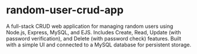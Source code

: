 # random-user-crud-app
A full-stack CRUD web application for managing random users using Node.js, Express, MySQL, and EJS. Includes Create, Read, Update (with password verification), and Delete (with password check) features. Built with a simple UI and connected to a MySQL database for persistent storage.
